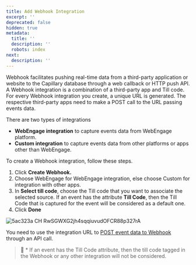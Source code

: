 ```yaml
---
title: Add Webhook Integration
excerpt: ''
deprecated: false
hidden: true
metadata:
  title: ''
  description: ''
  robots: index
next:
  description: ''
---
```

Webhook facilitates pushing real-time data from a third-party application or website to the Capillary database through a web callback or HTTP push API. A Webhook integration is a combination of a third-party app and Till code. For every Webhook integration you create, a unique URL is generated. The respective third-party apps need to make a POST call to the URL passing events data.

There are two types of integrations

* **WebEngage integration** to capture events data from WebEngage platform.
* **Custom integration** to capture events data from other platforms or apps other than WebEngage.

To create a Webhook integration, follow these steps.

1. Click **Create Webhook.**
2. Choose WebEngage for WebEngage integration, else choose Custom for integration with other apps.
3. In **Select till code**, choose the Till code that you want to associate the selected source. If an event has the attribute **Till Code**, then the Till Code that is captured for the event will be considered as a default one.
4. Click **Done** 

![5ac323a CH RwSGWXG2jh4sqqiuvudOFCR88p327rA](https://files.readme.io/5ac323a-CH_RwSGWXG2jh4sqqiuvudOFCR88p327rA.png)

You need to use the integration URL to [POST event data to Webhook](https://capillary.github.io/api-documentation/#event-fields-mapping-for-events-with-custom-fields) through an API call.

> 📘 * If an event has the Till Code attribute, then the till code tagged in the Webhook or any other integration will not be considered.
